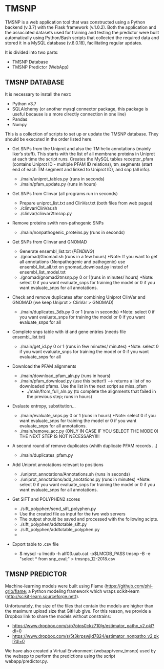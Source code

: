 # TMSNP

TMSNP is a web application tool that was constructed using a Python backend (v.3.7) with the Flask framework  (v.1.0.2). Both the application and the associated datasets used for training and testing the predictor were built automatically using Python/Bash scripts that collected the required data and stored it in a MySQL database (v.8.0.18), facilitating regular updates.

It is divided into two parts: 
- TMSNP Database 
- TMSNP Predictor (WebApp)

## TMSNP DATABASE

It is necessary to install the next: 

- Python v3.7
- SQLAlchemy (or another mysql connector package, this package is useful because is a more directly connection in one line) 
- Pandas 
- Numpy  

This is a collection of scripts to set up or update the TMSNP database. They should be executed in the order listed here.

- Get SNPs from the Uniprot and also the TM helix annotations (mainly Iker’s stuff). This starts with the list of all membrane proteins in Uniprot at each time the script runs. Creates the MySQL tables receptor_pfam (contains Uniprot ID - multiple PFAM ID relations), tm_segments (start end of each TM segment and linked to Uniprot ID), and snp (all info).
  - ./main/uniprot_tables.py (runs in seconds)
  - ./main/pfam_update.py (runs in hours)

- Get SNPs from Clinvar (all programs run in seconds)
  - Prepare uniprot_list.txt and ClinVar.txt (both files from web pages)
  - ./clinvar/ClinVar.sh
  - ./clinvar/clinvar2tmsnp.py
  
- Remove proteins swith non-pathogenic SNPs
  -  ./main/nonpathogenic_proteins.py (runs in seconds)

- Get SNPs from Clinvar and GNOMAD 
  - Generate ensembl_list.txt (*PENDING*) 
  - ./gnomad/Gnomad.sh (runs in a few hours) *Note: If you want to get all annotations (Nonpathogenic and pathogenic) use ensembl_list_all.txt on gnomad_download.py insted of ensembl_list_model.txt 
  - ./gnomad/gnomad2tmsnp.py 0 or 1(runs in minutes/ hours) *Note: select 0 if you want evaluate_snps for training the model or 0 if you want evaluate_snps for all annotations.

- Check and remove duplicates after combining Uniprot ClinVar and GNOMAD (we keep Uniprot > ClinVar > GNOMAD)
  - ./main/duplicates_3db.py 0 or 1 (runs in seconds) *Note: select 0 if you want evaluate_snps for training the model or 0 if you want evaluate_snps for all 

- Complete snps table with id and gene entries (needs file ensembl_list.txt)
  - ./main/get_id.py 0 or 1 (runs in few minutes/ minutes) *Note: select 0 if you want evaluate_snps for training the model or 0 if you want evaluate_snps for all 
  
- Download the PFAM alignments
  - ./main/download_pfam_aln.py (runs in hours) 
  - ./main/pfam_download.py (use this better!) --> returns a list of no downloaded pfams. Use the list in the next script as miss_pfam
      - ./main/from_full_aln.py (to complete the alignments that failed in the previous step; runs in hours)

- Evaluate entropy, substitution…
  - ./main/evaluate_snps.py 0 or 1 (runs in hours) *Note: select 0 if you want evaluate_snps for training the model or 0 if you want evaluate_snps for all annotations. 
  - ./main/remove_acc.py (ONLY IN CASE IF YOU SELECT THE MODE 0)
      THE NEXT STEP IS NOT NECESSARY!!!!
- A second round of remove duplicates (whith duplicate PFAM records ...)
  - ./main/duplicates_pfam.py 

- Add Uniprot annotations relevant to positions
  - ./uniprot_annotations/Annotations.sh (runs in seconds)
  - ./uniprot_annotations/add_anotations.py (runs in minutes) *Note: select 0 if you want evaluate_snps for training the model or 0 if you want evaluate_snps for all annotations. 

- Get SIFT and POLYPHEN2 scores
  - ./sift_polyphen/send_sift_polyphen.py 
  - Use the created file as input for the two web servers
  - The output should be saved and processed with the following scipts.
  - ./sift_polyphen/addtotable_sift.py
  - ./sift_polyphen/addtotable_polyphen.py
  - 
- Export table to .csv file
  - $ mysql -u lmcdb -h alf03.uab.cat -p$LMCDB_PASS tmsnp -B -e "select * from snp_eval;" > tmsnps_12-2018.csv
  

## TMSNP PREDICTOR

Machine-learning models were built using Flame (https://github.com/phi-grib/flame; a Python modeling framework which wraps scikit-learn (http://scikit-learn.sourceforge.net)). 

Unfortunately, the size of the files that contain the models are higher than the maximum upload size that GitHub give. For this reason, we provide a Dropbox link to share the models without constrains:
- https://www.dropbox.com/s/p7otqs0ckz710lg/estimator_patho_v2.pkl?dl=0
- https://www.dropbox.com/s/5t3krpswjld7824/estimator_nonpatho_v2.pkl?dl=0

We have also created a Virtual Environment (webapp/venv_tmsnp) used by the webapp to perform the predictions using the script webapp/predictor.py. 
